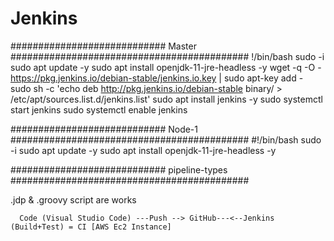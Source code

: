 # Jenkins


############################ Master ###########################################
!/bin/bash
sudo -i
sudo apt update -y
sudo apt install openjdk-11-jre-headless -y
wget -q -O - https://pkg.jenkins.io/debian-stable/jenkins.io.key | sudo apt-key add -
sudo sh -c 'echo deb http://pkg.jenkins.io/debian-stable binary/ > /etc/apt/sources.list.d/jenkins.list'
sudo apt install jenkins -y
sudo systemctl start jenkins
sudo systemctl enable jenkins

############################ Node-1 ###########################################
#!/bin/bash
sudo -i
sudo apt update -y
sudo apt install openjdk-11-jre-headless -y

############################ pipeline-types ###########################################

.jdp & .groovy script are works

      Code (Visual Studio Code) ---Push --> GitHub---<--Jenkins (Build+Test) = CI [AWS Ec2 Instance]
